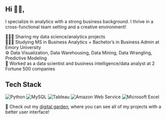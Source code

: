 ## Hi 👋🏻, 

I specialize in analytics with a strong business background. I thrive in a cross-functional team setting and a creative environment!


👩🏻‍💻 Sharing my data science/analytics projects <br/>
👩🏻‍🎓 Studying MS in Business Analytics + Bachelor’s in Business Admin at Emory University <br/>
⚙️ Data Visualization, Data Warehousing, Data Mining, Data Wrangling, Predictive Modeling <br/>
💼 Worked as a data scientist and business intelligence/data analyst at 2 Fortune 500 companies <br/>


## Tech Stack
![Python](https://img.shields.io/badge/python-3670A0?style=for-the-badge&logo=python&logoColor=ffdd54) ![MySQL](https://img.shields.io/badge/mysql-4479A1.svg?style=for-the-badge&logo=mysql&logoColor=white) 	![Tableau](https://img.shields.io/badge/Tableau-E97627?style=for-the-badge&logo=Tableau&logoColor=white) ![Amazon Web Service](https://img.shields.io/badge/Amazon_AWS-FF9900?style=for-the-badge&logo=amazonaws&logoColor=white) ![Microsoft Excel](https://img.shields.io/badge/Microsoft_Excel-217346?style=for-the-badge&logo=microsoft-excel&logoColor=white)


💐 Check out my [digital garden](https://www.notion.so/silvialee/Silvia-DaKyung-Lee-aa7a1de0bb594f67a133a91ef790cd18?pvs=4), where you can see all of my projects with a better user interface!<br/>
